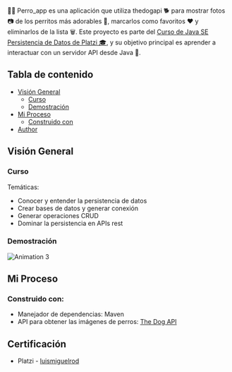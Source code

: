 📱🐶 Perro_app es una aplicación que utiliza thedogapi 🐕 para mostrar fotos 📷 de los perritos más adorables 🥰, marcarlos como favoritos ❤️ y eliminarlos de la lista 🗑️. Este proyecto es parte del [Curso de Java SE Persistencia de Datos de Platzi 🎓](https://platzi.com/cursos/java-persistencia/), y su objetivo principal es aprender a interactuar con un servidor API desde Java 🚀. 

## Tabla de contenido

-   [Visión General](#visión-general)
    -   [Curso](#curso)
    -   [Demostración](#demostración)
-   [Mi Proceso](#mi-proceso)
    -   [Construido con](#construido-con)
-   [Author](#author)

## Visión General

### Curso

Temáticas:
- Conocer y entender la persistencia de datos
- Crear bases de datos y generar conexión
- Generar operaciones CRUD
- Dominar la persistencia en APIs rest

### Demostración
![Animation 3](https://user-images.githubusercontent.com/101124184/230725058-f393fed6-d512-4b20-b4c5-82dfc06cd154.gif)


## Mi Proceso

### Construido con:

-   Manejador de dependencias: Maven
-   API para obtener las imágenes de perros: [The Dog API](https://thedogapi.com/)

## Certificación

- Platzi - [luismiguelrod](https://platzi.com/p/luismiguelrod/curso/1760-course/diploma/detalle/)
